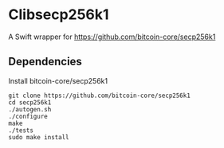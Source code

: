 # Clibsecp256k1

A Swift wrapper for https://github.com/bitcoin-core/secp256k1 

## Dependencies

Install bitcoin-core/secp256k1

```
git clone https://github.com/bitcoin-core/secp256k1
cd secp256k1
./autogen.sh
./configure
make
./tests
sudo make install 
```

